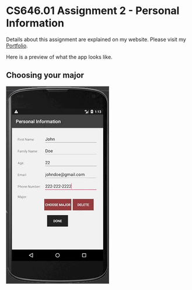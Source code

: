 # CS646.01 Assignment 2 - Personal Information

Details about this assignment are explained on my website. Please visit my [Portfolio](https://ennoiamai.github.io/Portfolio/mobile_applications/CS646.01/assignment2_details.html).

Here is a preview of what the app looks like.

## Choosing your major
![CS646 Assignment 2 Choosing major](../images_readme/CS646_01_Assignment2_choose_major.gif)
